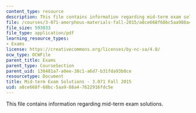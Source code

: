 ```yaml
---
content_type: resource
description: This file contains information regarding mid-term exam solutions.
file: /courses/3-071-amorphous-materials-fall-2015/a8ce668f68bc5aa988a47622916fdc5e_MIT3_071F14_ExamISolutio.pdf
file_size: 593033
file_type: application/pdf
learning_resource_types:
- Exams
license: https://creativecommons.org/licenses/by-nc-sa/4.0/
ocw_type: OCWFile
parent_title: Exams
parent_type: CourseSection
parent_uid: 130481a7-a0ee-38c1-a6d7-b31fda93b8ce
resourcetype: Document
title: Mid-term Exam Solutions - 3.071 Fall 2015
uid: a8ce668f-68bc-5aa9-88a4-7622916fdc5e
---
```

This file contains information regarding mid-term exam solutions.